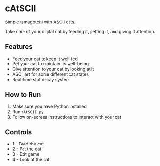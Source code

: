 # cAtSCII
 Simple tamagotchi with ASCII cats.

Take care of your digital cat by feeding it, petting it, and giving it attention.

## Features
- Feed your cat to keep it well-fed
- Pet your cat to maintain its well-being
- Give attention to your cat by looking at it
- ASCII art for some different cat states
- Real-time stat decay system

## How to Run
1. Make sure you have Python installed
2. Run `cAtSCII.py`
3. Follow on-screen instructions to interact with your cat

## Controls
- 1 - Feed the cat
- 2 - Pet the cat
- 3 - Exit game
- 4 - Look at the cat

